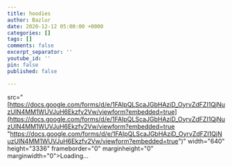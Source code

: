 ```yaml
---
title: hoodies
author: Bazlur
date: 2020-12-12 05:00:00 +0000
categories: []
tags: []
comments: false
excerpt_separator: ''
youtube_id: ''
pin: false
published: false

---
```

src="[https://docs.google.com/forms/d/e/1FAIpQLScaJGbHAziD_OyrvZdFZI1QjNuzUlN4MM1WUVJuH6Ekzfv2Vw/viewform?embedded=true](https://docs.google.com/forms/d/e/1FAIpQLScaJGbHAziD_OyrvZdFZI1QjNuzUlN4MM1WUVJuH6Ekzfv2Vw/viewform?embedded=true "https://docs.google.com/forms/d/e/1FAIpQLScaJGbHAziD_OyrvZdFZI1QjNuzUlN4MM1WUVJuH6Ekzfv2Vw/viewform?embedded=true")" width="640" height="3336" frameborder="0" marginheight="0" marginwidth="0">Loading…</iframe>